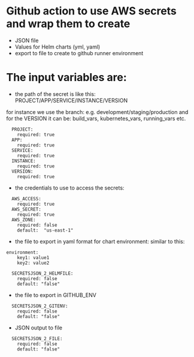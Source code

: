 # Github action to use AWS secrets and wrap them to create
* JSON file
* Values for Helm charts (yml, yaml)
* export to file to create to github runner environment



# The input variables are:

* the path of the secret is like this:
   PROJECT/APP/SERVICE/INSTANCE/VERSION

for instance we use the branch: e.g. development/staging/production
and for the VERSION it can be: build_vars, kubernetes_vars, running_vars etc.

```
  PROJECT:
    required: true
  APP:
    required: true
  SERVICE:
    required: true
  INSTANCE:
    required: true
  VERSION:
    required: true
```

* the credentials to use to access the secrets:

```
  AWS_ACCESS:
    required: true
  AWS_SECRET:
    required: true
  AWS_ZONE:
    required: false
    default:  "us-east-1"
```

* the file to export in yaml format for chart environment:
similar to this:
```
environment:
    key1: value1
    key2: value2
```

```    
  SECRETSJSON_2_HELMFILE:
    required: false
    default: "false"
```
* the file to export in GITHUB_ENV

```
  SECRETSJSON_2_GITENV:
    required: false
    default: "false"
```

* JSON output to file

```    
  SECRETSJSON_2_FILE:
    required: false
    default: "false"
```    
